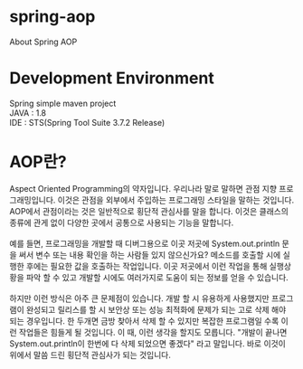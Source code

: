 # spring-aop
About Spring AOP

# Development Environment<br/>
Spring simple maven project<br/>
JAVA : 1.8<br/>
IDE : STS(Spring Tool Suite 3.7.2 Release)<br/>

# AOP란?
Aspect Oriented Programming의 약자입니다. 우리나라 말로 말하면 관점 지향 프로그래밍입니다. 이것은 관점을 외부에서 주입하는 프로그래밍 스타일을 말하는 것입니다. AOP에서 관점이라는 것은 일반적으로 횡단적 관심사를 말을 합니다. 이것은 클래스의 종류에 관게 없이 다양한 곳에서 공통으로 사용되는 기능을 말합니다.
<br><br>
예를 들면, 프로그래밍을 개발할 때 디버그용으로 이곳 저곳에 System.out.println 문을 써서 변수 또는 내용 확인을 하는 사람들 있지 않으신가요? 메소드를 호출할 시에 실행한 후에는 필요한 값을 호출하는 작업입니다. 이곳 저곳에서 이런 작업을 통해 실행상황을 파악 할 수 있고 개발할 시에도 여러가지로 도움이 되는 정보를 얻을 수 있습니다.
<br><br>
하지만 이런 방식은 아주 큰 문제점이 있습니다. 개발 할 시 유용하게 사용했지만 프로그램이 완성되고 릴리스를 할 시 보안상 또는 성능 최적화에 문제가 되는 고로 삭제 해야 되는 경우입니다. 한 두개면 금방 찾아서 삭제 할 수 있지만 복잡한 프로그램일 수록 이런 작업들은 힘들게 될 것입니다. 이 때, 이런 생각을 할지도 모릅니다. "개발이 끝나면 System.out.println이 한번에 다 삭제 되었으면 좋겠다" 라고 말입니다. 바로 이것이 위에서 말씀 드린 횡단적 관심사가 되는 것입니다.
<br><br>



